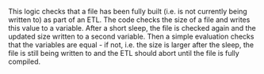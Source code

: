 This logic checks that a file has been fully built (i.e. is not currently being written to) as part of an ETL. 
The code checks the size of a file and writes this value to a variable. After a short sleep, the file is checked again and the updated size written to a second variable. Then a simple evaluation checks that the variables are equal - if not, i.e. the size is larger after the sleep, the file is still being written to and the ETL should abort until the file is fully compiled.
